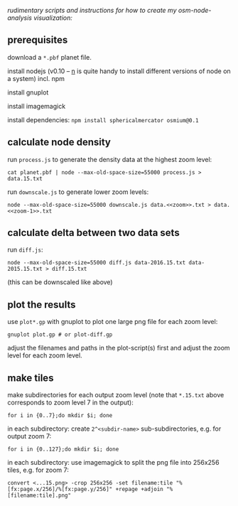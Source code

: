 *rudimentary scripts and instructions for how to create my osm-node-analysis visualization:*

prerequisites
-------------

download a `*.pbf` planet file.

install nodejs (v0.10 – [n](https://www.npmjs.com/package/n) is quite handy to install different versions of node on a system) incl. npm

install gnuplot

install imagemagick

install dependencies: `npm install sphericalmercator osmium@0.1`


calculate node density
----------------------

run `process.js` to generate the density data at the highest zoom level:

    cat planet.pbf | node --max-old-space-size=55000 process.js > data.15.txt

run `downscale.js` to generate lower zoom levels:

    node --max-old-space-size=55000 downscale.js data.<<zoom>>.txt > data.<<zoom-1>>.txt


calculate delta between two data sets
-------------------------------------

run `diff.js`:

    node --max-old-space-size=55000 diff.js data-2016.15.txt data-2015.15.txt > diff.15.txt

(this can be downscaled like above)


plot the results
----------------

use `plot*.gp` with gnuplot to plot one large png file for each zoom level:

    gnuplot plot.gp # or plot-diff.gp

adjust the filenames and paths in the plot-script(s) first and adjust the zoom level for each zoom level.


make tiles
----------

make subdirectories for each output zoom level (note that `*.15.txt` above corresponds to zoom level 7 in the output):

    for i in {0..7};do mkdir $i; done

in each subdirectory: create `2^<subdir-name>` sub-subdirectories, e.g. for output zoom 7:

    for i in {0..127};do mkdir $i; done

in each subdirectory: use imagemagick to split the png file into 256x256 tiles, e.g. for zoom 7:

    convert <...15.png> -crop 256x256 -set filename:tile "%[fx:page.x/256]/%[fx:page.y/256]" +repage +adjoin "%[filename:tile].png"

